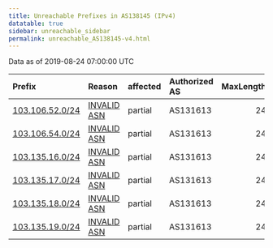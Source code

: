 ```yaml
---
title: Unreachable Prefixes in AS138145 (IPv4)
datatable: true
sidebar: unreachable_sidebar
permalink: unreachable_AS138145-v4.html
---
```


Data as of 2019-08-24 07:00:00 UTC


<div class="datatable-begin"></div>

| Prefix                                                   | Reason                                                                                                  | affected   | Authorized AS   |   MaxLength | Anchor                                       |   unreachable /24s |
|:---------------------------------------------------------|:--------------------------------------------------------------------------------------------------------|:-----------|:----------------|------------:|:---------------------------------------------|-------------------:|
| [103.106.52.0/24](https://stat.ripe.net/103.106.52.0/24) | [INVALID ASN](https://rpki-validator.ripe.net/announcement-preview?asn=AS138145&prefix=103.106.52.0/24) | partial    | AS131613        |          24 | [APNIC](unreachable_APNIC_RPKI_Root-v4.html) |                  1 |
| [103.106.54.0/24](https://stat.ripe.net/103.106.54.0/24) | [INVALID ASN](https://rpki-validator.ripe.net/announcement-preview?asn=AS138145&prefix=103.106.54.0/24) | partial    | AS131613        |          24 | [APNIC](unreachable_APNIC_RPKI_Root-v4.html) |                  1 |
| [103.135.16.0/24](https://stat.ripe.net/103.135.16.0/24) | [INVALID ASN](https://rpki-validator.ripe.net/announcement-preview?asn=AS138145&prefix=103.135.16.0/24) | partial    | AS131613        |          24 | [APNIC](unreachable_APNIC_RPKI_Root-v4.html) |                  1 |
| [103.135.17.0/24](https://stat.ripe.net/103.135.17.0/24) | [INVALID ASN](https://rpki-validator.ripe.net/announcement-preview?asn=AS138145&prefix=103.135.17.0/24) | partial    | AS131613        |          24 | [APNIC](unreachable_APNIC_RPKI_Root-v4.html) |                  1 |
| [103.135.18.0/24](https://stat.ripe.net/103.135.18.0/24) | [INVALID ASN](https://rpki-validator.ripe.net/announcement-preview?asn=AS138145&prefix=103.135.18.0/24) | partial    | AS131613        |          24 | [APNIC](unreachable_APNIC_RPKI_Root-v4.html) |                  1 |
| [103.135.19.0/24](https://stat.ripe.net/103.135.19.0/24) | [INVALID ASN](https://rpki-validator.ripe.net/announcement-preview?asn=AS138145&prefix=103.135.19.0/24) | partial    | AS131613        |          24 | [APNIC](unreachable_APNIC_RPKI_Root-v4.html) |                  1 |

<div class="datatable-end"></div>